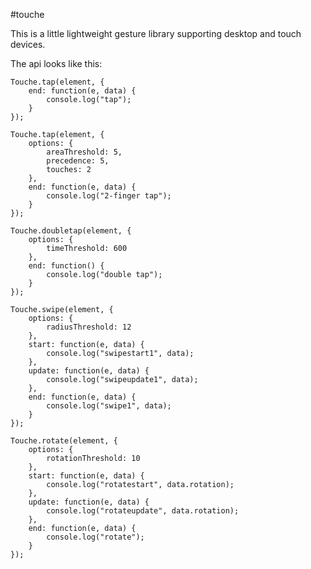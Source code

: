 #touche

This is a little lightweight gesture library supporting desktop and touch devices.

The api looks like this:

	Touche.tap(element, {
		end: function(e, data) {
			console.log("tap");
		}
	});

	Touche.tap(element, {
		options: {
			areaThreshold: 5,
			precedence: 5,
			touches: 2
		},
		end: function(e, data) {
			console.log("2-finger tap");
		}
	});

	Touche.doubletap(element, {
		options: {
			timeThreshold: 600
		},
		end: function() {
			console.log("double tap");
		}
	});

	Touche.swipe(element, {
		options: {
			radiusThreshold: 12
		},
		start: function(e, data) {
			console.log("swipestart1", data);
		},
		update: function(e, data) {
			console.log("swipeupdate1", data);
		},
		end: function(e, data) {
			console.log("swipe1", data);
		}
	});

	Touche.rotate(element, {
		options: {
			rotationThreshold: 10
		},
		start: function(e, data) {
			console.log("rotatestart", data.rotation);
		},
		update: function(e, data) {
			console.log("rotateupdate", data.rotation);
		},
		end: function(e, data) {
			console.log("rotate");
		}
	});